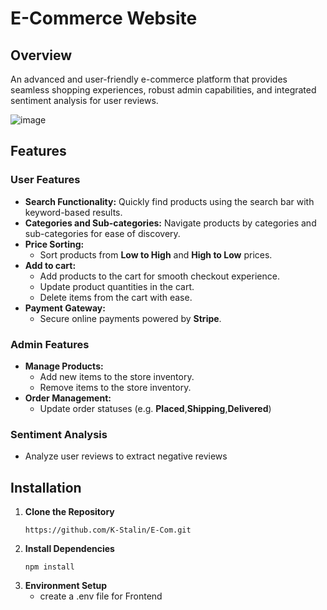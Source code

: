 # E-Commerce Website

## Overview
An advanced and user-friendly e-commerce platform that provides seamless shopping experiences, robust admin capabilities, and integrated sentiment analysis for user reviews. 

![image](https://github.com/user-attachments/assets/1ae37f33-0bb0-48ff-99ea-1dbaf94ca3cc)





## Features

### **User Features**
- **Search Functionality:** Quickly find products using the search bar with keyword-based results.
- **Categories and Sub-categories:** Navigate products by categories and sub-categories for ease of discovery.
- **Price Sorting:**
   - Sort products from **Low to High** and **High to Low** prices.
- **Add to cart:**
   - Add products to the cart for smooth checkout experience.
   - Update product quantities in the cart.
   - Delete items from the cart with ease.
- **Payment Gateway:**
   - Secure online payments powered by **Stripe**.

### **Admin Features**
- **Manage Products:**
   - Add new items to the store inventory.
   - Remove items to the store inventory.
- **Order Management:**
   - Update order statuses (e.g. **Placed**,**Shipping**,**Delivered**)

### **Sentiment Analysis**
- Analyze user reviews to extract negative reviews


## Installation

  1. **Clone the Repository**
       ```git clone
       https://github.com/K-Stalin/E-Com.git

  2. **Install Dependencies**
       ```
       npm install

  3. **Environment Setup**
      - create a .env file  for Frontend

